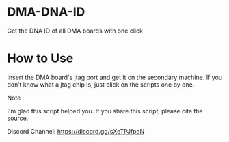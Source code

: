 # DMA-DNA-ID
Get the DNA ID of all DMA boards with one click

# How to Use
Insert the DMA board's jtag port and get it on the secondary machine.
If you don’t know what a jtag chip is, just click on the scripts one by one.

> [!NOTE]
>
> I'm glad this script helped you. If you share this script, please cite the source.

Discord Channel: https://discord.gg/sXeTPJfpaN
